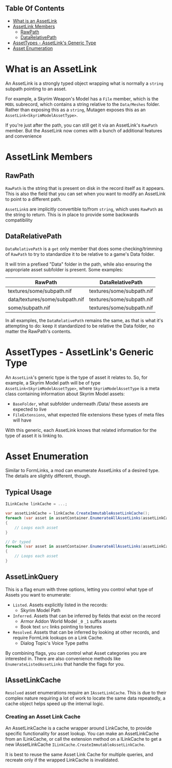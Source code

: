 <!-- START doctoc generated TOC please keep comment here to allow auto update -->
<!-- DON'T EDIT THIS SECTION, INSTEAD RE-RUN doctoc TO UPDATE -->
## Table Of Contents

- [What is an AssetLink](#what-is-an-assetlink)
- [AssetLink Members](#assetlink-members)
  - [RawPath](#rawpath)
  - [DataRelativePath](#datarelativepath)
- [AssetTypes - AssetLink's Generic Type](#assettypes---assetlinks-generic-type)
- [Asset Enumeration](#asset-enumeration)

<!-- END doctoc generated TOC please keep comment here to allow auto update -->

# What is an AssetLink
An AssetLink is a strongly typed object wrapping what is normally a `string` subpath pointing to an asset.

For example, a Skyrim Weapon's Model has a `File` member, which is the `MODL` subrecord, which contains a string relative to the `Data/Meshes` folder.   Rather than exposing this as a `string`, Mutagen exposes this as an `AssetLink<SkyrimModelAssetType>`.

If you're just after the path, you can still get it via an AssetLink's `RawPath` member.  But the AssetLink now comes with a bunch of additional features and convenience

# AssetLink Members
## RawPath
`RawPath` is the string that is present on disk in the record itself as it appears.  This is also the field that you can set when you want to modify an AssetLink to point to a different path.

`AssetLink`s are implicitly convertible to/from `string`, which uses `RawPath` as the string to return.  This is in place to provide some backwards compatibility

## DataRelativePath
`DataRelativePath` is a `get` only member that does some checking/trimming of `RawPath` to try to standardize it to be relative to a game's Data folder.

It will trim a prefixed "Data" folder in the path, while also ensuring the appropriate asset subfolder is present.  Some examples:

| RawPath                        | DataRelativePath          |
|--------------------------------|---------------------------|
| textures/some/subpath.nif      | textures/some/subpath.nif |
| data/textures/some/subpath.nif | textures/some/subpath.nif |
| some/subpath.nif               | textures/some/subpath.nif |

In all examples, the `DataRelativePath` remains the same, as that is what it's attempting to do: keep it standardized to be relative the Data folder, no matter the RawPath's contents.

# AssetTypes - AssetLink's Generic Type
An `AssetLink`'s generic type is the type of asset it relates to.  So, for example, a Skyrim Model path will be of type `AssetLink<SkyrimModelAssetType>`, where `SkyrimModelAssetType` is a meta class containing information about Skyrim Model assets:
- `BaseFolder`, what subfolder underneath /Data/ these assests are expected to live
- `FileExtensions`, what expected file extensions these types of meta files will have

With this generic, each AssetLink knows that related information for the type of asset it is linking to.

# Asset Enumeration
Similar to FormLinks, a mod can enumerate AssetLinks of a desired type.   The details are slightly different, though.

## Typical Usage
```cs
ILinkCache linkCache = ...;

var assetLinkCache = linkCache.CreateImmutableAssetLinkCache();
foreach (var asset in assetContainer.EnumerateAllAssetLinks(assetLinkCache))
{
    // Loops each asset
}

// Or typed
foreach (var asset in assetContainer.EnumerateAllAssetLinks(assetLinkCache))
{
    // Loops each asset
}
```

## AssetLinkQuery
This is a flag enum with three options, letting you control what type of Assets you want to enumerate:
- `Listed`.  Assets explicitly listed in the records:
  - Skyrim Model Path
- `Inferred`.  Assets that can be inferred by fields that exist on the record
  - Armor Addon World Model `_0` `_1` suffix assets
  - Book text `src` links pointing to textures
- `Resolved`.  Assets that can be inferred by looking at other records, and require FormLink lookups on a Link Cache.
  - Dialog Topic's Voice Type paths 

By combining flags, you can control what Asset categories you are interested in.  There are also convenience methods like `EnumerateListedAssetLinks` that handle the flags for you.

## IAssetLinkCache
`Resolved` asset enumerations require an `IAssetLinkCache`.  This is due to their complex nature requiring a lot of work to locate the same data repeatedly, a cache object helps speed up the internal logic.

### Creating an Asset Link Cache
An AssetLinkCache is a cache wrapper around LinkCache, to provide specific functionality for asset lookup.  You can make an AssetLinkCache from an ILinkCache, or call the extension method on a ILinkCache to get a new IAssetLinkCache `ILinkCache.CreateImmutableAssetLinkCache`.

It is best to reuse the same Asset Link Cache for multiple queries, and recreate only if the wrapped LinkCache is invalidated.
